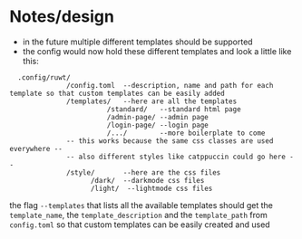 # Notes/design
- in the future multiple different templates should be supported
- the config would now hold these different templates and look a little like this: 
```
  .config/ruwt/
              /config.toml  --description, name and path for each template so that custom templates can be easily added
              /templates/   --here are all the templates  
                        /standard/   --standard html page
                        /admin-page/ --admin page
                        /login-page/ --login page
                        /.../        --more boilerplate to come
              -- this works because the same css classes are used everywhere -- 
              -- also different styles like catppuccin could go here --
              /style/       --here are the css files
                    /dark/  --darkmode css files
                    /light/  --lightmode css files
```

the flag `--templates` that lists all the available templates should get the `template_name`, the `template_description` and the `template_path` from `config.toml`
so that custom templates can be easily created and used

